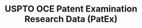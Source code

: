 ---
bigquery: https://console.cloud.google.com/bigquery?p=patents-public-data&d=uspto_oce_pair&page=dataset
citation: 'Graham, S. Marco, A., and Miller, A. (2015). “The USPTO Patent Examination
  Research Dataset: A Window on the Process of Patent Examination.”'
contributors: Graham, S. Marco, A., Miller, A.
cost: None
description: The latest version of PatEx (referred to below as the 2020 release) contains
  detailed information on nearly 11.9 million publicly-viewable provisional and non-provisional
  patent applications to the USPTO and over 4.6 million Patent Cooperation Treaty
  (PCT) applications. It is based on data that OCE downloaded from the Patent Examination
  Data System (PEDS) in April, 2021. The PEDS data are sourced from Public PAIR. The
  first time that OCE used PEDS as the basis of PatEx was for the 2019 release. We
  took the PEDS data and organized it into the familiar PatEx data files, which are
  based on the organization of the Public PAIR portal. The data files include information
  on each application’s characteristics, prosecution history, continuation history,
  claims of foreign priority, patent term adjustment history, publication history,
  and correspondence address information.
documentation: 'For the 2019 and later releases, new technical documentation is available
  https://www.uspto.gov/sites/default/files/documents/PatEx-2019-Technical-Doc.pdf


  A document describing the 2014-2017 data sets is available and can be cited as:
  Graham, Stuart J.H. and Marco, Alan C. and Miller, Richard, The USPTO Patent Examination
  Research Dataset: A Window on the Process of Patent Examination (November 30, 2015).
  Available at SSRN: https://ssrn.com/abstract=2702637.'
last_edit: Mon, 04 Apr 2022 19:06:22 GMT
location: https://www.uspto.gov/ip-policy/economic-research/research-datasets/patent-examination-research-dataset-public-pair
maintained_by: EconomicsData@uspto.gov
related_publications: https://ssrn.com/abstract=29956744, https://ssrn.com/abstract=2702637
schema_fields: '[''examiner_name_last'', ''correspondence_name_line_2'', ''correspondence_region_name'',
  ''inventor_address_type'', ''invention_subject_matter'', ''sequence_number'', ''examiner_id'',
  ''confirm_number'', ''file_location'', ''patent_number'', ''event_description'',
  ''uspc_subclass'', ''abandon_date'', ''inventor_name_first'', ''appl_status_date'',
  ''correspondence_region_code'', ''inventor_country_name'', ''child_application_number'',
  ''foreign_parent_id'', ''file_location_date'', ''inventor_country_code'', ''patent_issue_date'',
  ''application_number'', ''wipo_pub_number'', ''small_entity_indicator'', ''aia_first_to_file'',
  ''application_type'', ''filing_date'', ''recorded_date'', ''event_code'', ''parent_filing_date'',
  ''inventor_name_last'', ''atty_docket_number'', ''earliest_pgpub_number'', ''examiner_art_unit'',
  ''inventor_name_middle'', ''correspondence_postal_code'', ''earliest_pgpub_date'',
  ''child_filing_date'', ''wipo_pub_date'', ''parent_country'', ''inventor_rank'',
  ''disposal_type'', ''examiner_name_first'', ''correspondence_country_name'', ''correspondence_name_line_1'',
  ''parent_country_code'', ''continuation_type'', ''customer_number'', ''status_code'',
  ''inventor_region_code'', ''invention_title'', ''application_number_pair'', ''correspondence_street_line_2'',
  ''examiner_name_middle'', ''parent_application_number'', ''correspondence_street_line_1'',
  ''correspondence_country_code'', ''foreign_parent_date'', ''status_description'',
  ''appl_status_code'', ''correspondence_city'', ''uspc_class'']'
shortname: patex
tags:
- patents
- legal
- history
terms_of_use: 'USPTO’s online databases are not designed or intended to be a source
  for bulk downloads of USPTO data when accessed through the website’s interfaces.
  Individuals, companies, IP addresses, or blocks of IP addresses who, in effect,
  deny or decrease service by generating unusually high numbers of database accesses
  (searches, pages, or hits), whether generated manually or in an automated fashion,
  may be denied access to USPTO servers without notice.


  Bulk data products may be separately obtained from the USPTO, either for free or
  at the cost of dissemination. For details, see information on Electronic Bulk Data
  Products: https://www.uspto.gov/learning-and-resources/electronic-bulk-data-products'
title: USPTO OCE Patent Examination Research Data (PatEx)
uuid: 4342caa7-23af-420c-b2f6-6088f133df6a
---